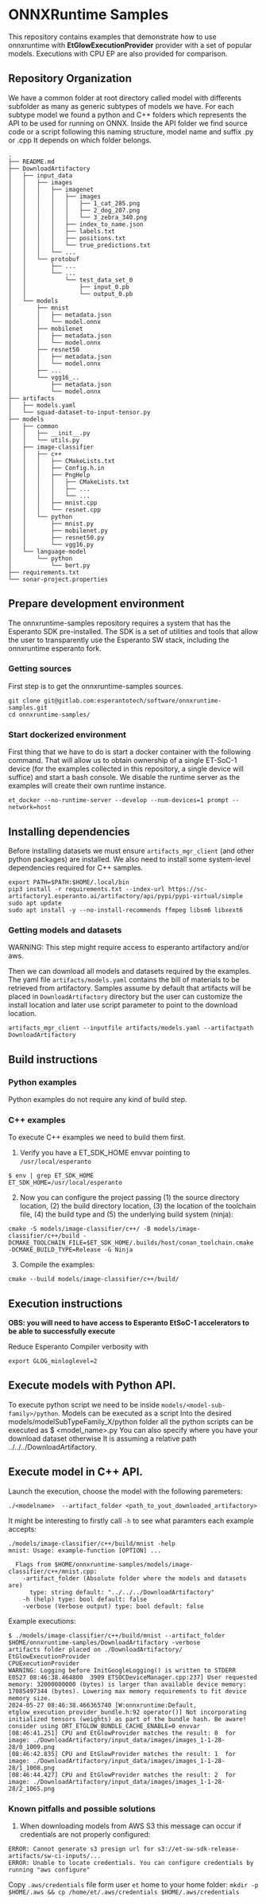 # ONNXRuntime Samples

This repository contains examples that demonstrate how to use onnxruntime with **EtGlowExecutionProvider** provider with a set of popular models.
Executions with  CPU EP are also provided for comparison.

## Repository Organization
We have a common folder at root directory called model with differents subfolder as many as generic subtypes of models we have. 
For each subtype model we found a python and C++ folders which represents the API to be used for running on ONNX. 
Inside the API folder we find source code or a script following this naming structure, model name and suffix <model>.py or <model>.cpp It depends on which folder belongs.

```
.
├── README.md
├── DownloadArtifactory
│   ├── input_data
│   │   ├── images
│   │   │   ├── imagenet
│   │   │   │   ├── images
│   │   │   │   │   ├── 1_cat_285.png
│   │   │   │   │   ├── 2_dog_207.png
│   │   │   │   │   └── 3_zebra_340.png
│   │   │   │   ├── index_to_name.json
│   │   │   │   ├── labels.txt
│   │   │   │   ├── positions.txt
│   │   │   │   └── true_predictions.txt
│   │   │   └── ...
│   │   └── protobuf
│   │       ├── ...
│   │       └── ...
│   │           └── test_data_set_0
│   │               ├── input_0.pb
│   │               └── output_0.pb
│   └── models
│       ├── mnist
│       │   ├── metadata.json
│       │   └── model.onnx
│       ├── mobilenet
│       │   ├── metadata.json
│       │   └── model.onnx
│       ├── resnet50
│       │   ├── metadata.json
│       │   └── model.onnx
│       ├── ...
│       └── vgg16_..
│           ├── metadata.json
│           └── model.onnx
├── artifacts
│   ├── models.yaml
│   └── squad-dataset-to-input-tensor.py
├── models
│   ├── common
│   │   ├── __init__.py
│   │   └── utils.py
│   ├── image-classifier
│   │   ├── c++
│   │   │   ├── CMakeLists.txt
│   │   │   ├── Config.h.in
│   │   │   ├── PngHelp
│   │   │   │   ├── CMakeLists.txt
│   │   │   │   ├── ...
│   │   │   │   └── ...
│   │   │   ├── mnist.cpp
│   │   │   └── resnet.cpp
│   │   └── python
│   │       ├── mnist.py
│   │       ├── mobilenet.py
│   │       ├── resnet50.py
│   │       └── vgg16.py
│   └── language-model
│       └── python
│           └── bert.py
├── requirements.txt
└── sonar-project.properties
```

## Prepare development environment
The onnxruntime-samples repository requires a system that has the Esperanto SDK pre-installed. 
The SDK is a set of utilities and tools that allow the user to transparently use the Esperanto SW stack, including the onnxruntime esperanto fork.

### Getting sources
First step is to get the onnxruntime-samples sources.
```
git clone git@gitlab.com:esperantotech/software/onnxruntime-samples.git
cd onnxruntime-samples/
```

### Start dockerized environment
First thing that we have to do is start a docker container with the following command. That will allow us to obtain ownership of a single ET-SoC-1 device (for the examples collected in this repository, a single device will suffice) and start a bash console. We disable the runtime server as the examples will create their own runtime instance.
```
et_docker --no-runtime-server --develop --num-devices=1 prompt --network=host
```

## Installing dependencies
Before installing datasets we must ensure `artifacts_mgr_client` (and other python packages) are installed.
We also need to install some system-level dependencies required for C++ samples.

```
export PATH=$PATH:$HOME/.local/bin
pip3 install -r requirements.txt --index-url https://sc-artifactory1.esperanto.ai/artifactory/api/pypi/pypi-virtual/simple
sudo apt update
sudo apt install -y --no-install-recommends ffmpeg libsm6 libxext6 
```

### Getting models and datasets
WARNING: This step might require access to esperanto artifactory and/or aws.

Then we can download all models and datasets required by the examples. 
The yaml file `artifacts/models.yaml` contains the bill of materials to be retrieved from artifactory.
Samples assume by default that artifacts will be placed in `DownloadArtifactory` directory but the user can customize the install location and later use script parameter to point to the download location.
```
artifacts_mgr_client --inputfile artifacts/models.yaml --artifactpath DownloadArtifactory
```

## Build instructions
### Python examples
Python examples do not require any kind of build step.

### C++ examples
To execute C++ examples we need to build them first.
1. Verify you have a ET_SDK_HOME envvar pointing to `/usr/local/esperanto`
```
$ env | grep ET_SDK_HOME
ET_SDK_HOME=/usr/local/esperanto
```
2. Now you can configure the project passing (1) the source directory location, (2) the build directory location, (3) the location of the toolchain file, (4) the build type and (5) the underlying build system (ninja):
```
cmake -S models/image-classifier/c++/ -B models/image-classifier/c++/build -DCMAKE_TOOLCHAIN_FILE=$ET_SDK_HOME/.builds/host/conan_toolchain.cmake -DCMAKE_BUILD_TYPE=Release -G Ninja
```
3. Compile the examples:
```
cmake --build models/image-classifier/c++/build/
```


## Execution instructions

**OBS: you will need to have access to Esperanto EtSoC-1 accelerators to be able to successfully execute**

Reduce Esperanto Compiler verbosity with
```
export GLOG_minloglevel=2
```

## Execute models with Python API.

To execute python script we need to be inside `models/<model-sub-family>/python`.
Models can be executed as a script
Into the desired  models/modelSubTypeFamily_X/python folder all the python scripts can be executed as 
\$ <model_name>.py
You can also specify where you have your download dataset otherwise It is assuming a relative path ../../../DownloadArtifactory.

## Execute model in C++ API.
Launch the execution, choose the model with the following paremeters:
```
./<modelname>  --artifact_folder <path_to_yout_downloaded_artifactory> 
```

It might be interesting to firstly call `-h` to see what paramters each example accepts:
```
./models/image-classifier/c++/build/mnist -help
mnist: Usage: example-function [OPTION] ...

  Flags from $HOME/onnxruntime-samples/models/image-classifier/c++/mnist.cpp:
    -artifact_folder (Absolute folder where the models and datasets are)
      type: string default: "../../../DownloadArtifactory"
    -h (help) type: bool default: false
    -verbose (Verbose output) type: bool default: false
```

Example executions:
```
$ ./models/image-classifier/c++/build/mnist --artifact_folder $HOME/onnxruntime-samples/DownloadArtifactory -verbose
artifacts folder placed on ./DownloadArtifactory/
EtGlowExecutionProvider
CPUExecutionProvider
WARNING: Logging before InitGoogleLogging() is written to STDERR
E0527 08:46:38.464800  3909 ETSOCDeviceManager.cpp:237] User requested memory: 32000000000 (bytes) is larger than available device memory: 17085497344 (bytes). Lowering max memory requirements to fit device memory size.
2024-05-27 08:46:38.466365740 [W:onnxruntime:Default, etglow_execution_provider_bundle.h:92 operator()] Not incorporating initialized tensors (weights) as part of the bundle hash. Be aware! consider using ORT_ETGLOW_BUNDLE_CACHE_ENABLE=0 envvar
[08:46:41.251] CPU and EtGlowProvider matches the result: 0  for image: ./DownloadArtifactory/input_data/images/images_1-1-28-28/0_1009.png
[08:46:42.835] CPU and EtGlowProvider matches the result: 1  for image: ./DownloadArtifactory/input_data/images/images_1-1-28-28/1_1008.png
[08:46:44.427] CPU and EtGlowProvider matches the result: 2  for image: ./DownloadArtifactory/input_data/images/images_1-1-28-28/2_1065.png
```


### Known pitfalls and possible solutions

1. When downloading models from AWS S3 this message can occur if credentials are not properly configured:
```
ERROR: Cannot generate s3 presign url for s3://et-sw-sdk-release-artifacts/sw-ci-inputs/...
ERROR: Unable to locate credentials. You can configure credentials by running "aws configure"
```
Copy `.aws/credentials` file form user `et` home  to your home folder:  `mkdir -p $HOME/.aws && cp /home/et/.aws/credentials $HOME/.aws/credentials`
